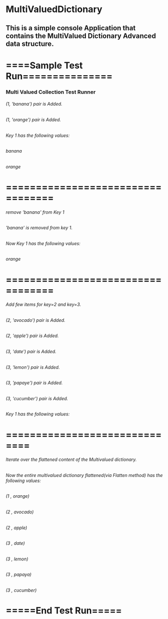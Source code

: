 # MultiValuedDictionary
## This is a simple console Application that contains the MultiValued Dictionary Advanced data structure.
# ====Sample Test Run===============
### Multi Valued Collection Test Runner
###### (1, 'banana') pair  is Added.
###### (1, 'orange') pair  is Added.
###### Key 1 has the following values:
###### banana
###### orange
# ==================================
###### remove 'banana' from  Key 1
######  'banana'  is removed from key 1.
###### Now Key 1 has the following values:
###### orange
# ==================================
###### Add few items for key=2 and key=3.
###### (2, 'avocado') pair  is Added.
###### (2, 'apple') pair  is Added.
###### (3, 'date') pair  is Added.
###### (3, 'lemon') pair  is Added.
###### (3, 'papaye') pair  is Added.
###### (3, 'cucumber') pair  is Added.
###### Key 1 has the following values:
# ==============================
###### Iterate over the flattened content of the Multivalued dictionary.
###### Now the entire multivalued dictionary flattened(via Flatten method)  has the following values:
###### (1 , orange)
###### (2 , avocado)
###### (2 , apple)
###### (3 , date)
###### (3 , lemon)
###### (3 , papaya)
###### (3 , cucumber)
# =====End Test Run=====


